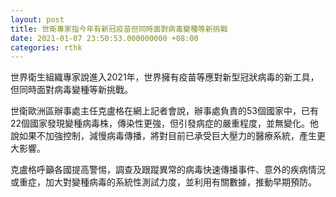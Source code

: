```yaml
---
layout: post
title: 世衛專家指今年有新冠疫苗但同時面對病毒變種等新挑戰
date: 2021-01-07 23:50:53.000000000 +08:00
categories: rthk
---
```


世界衛生組織專家說進入2021年，世界擁有疫苗等應對新型冠狀病毒的新工具，但同時面對病毒變種等新挑戰。

世衛歐洲區辦事處主任克盧格在網上記者會說，辦事處負責的53個國家中，已有22個國家發現變種病毒株，傳染性更強，但引發病症的嚴重程度，並無變化。他說如果不加強控制，減慢病毒傳播，將對目前已承受巨大壓力的醫療系統，產生更大影響。

克盧格呼籲各國提高警惕，調查及跟蹤異常的病毒快速傳播事件、意外的疾病情況或重症，加大對變種病毒的系統性測試力度，並利用有關數據，推動早期預防。
